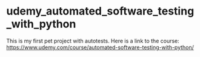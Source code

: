 # udemy_automated_software_testing_with_python

This is my first pet project with autotests.
Here is a link to the course: https://www.udemy.com/course/automated-software-testing-with-python/
